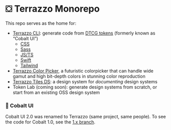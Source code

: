 # ⛋ Terrazzo Monorepo

This repo serves as the home for:

- [Terrazzo CLI](https://terrazzo.app/docs/cli): generate code from [DTCG tokens](https://tr.designtokens.org/format/) (formerly known as “Cobalt UI”)
  - [CSS](https://terrazzo.app/docs/cli/integrations/css)
  - [Sass](https://terrazzo.app/docs/cli/integrations/sass)
  - [JS/TS](https://terrazzo.app/docs/cli/integrations/js)
  - [Swift](https://terrazzo.app/docs/cli/integrations/swift)
  - [Tailwind](https://terrazzo.app/docs/cli/integrations/tailwind)
- [Terrazzo Color Picker](https://terrazzo.app/docs/components/color-picker), a futuristic colorpicker that can handle wide gamut and high bit-depth colors in stunning color reproduction
- [Terrazzo Tiles DS](./packages/tiles/): a design system for _documenting_ design systems
- Token Lab (coming soon): generate design systems from scratch, or start from an existing OSS design system

### 🔹 Cobalt UI

Cobalt UI 2.0 was renamed to Terrazzo (same project, same people). To see the code for Cobalt 1.0, see the [1.x branch](https://github.com/terrazzoapp/terrazzo/tree/1.x).
